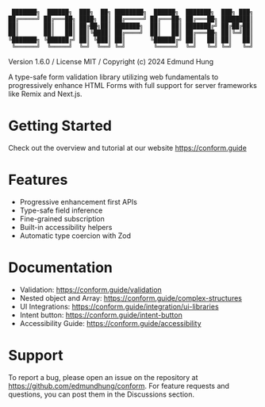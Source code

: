 ```
 ███████╗  ██████╗  ███╗  ██╗ ████████╗  ██████╗  ███████╗  ███╗ ███╗
██╔═════╝ ██╔═══██╗ ████╗ ██║ ██╔═════╝ ██╔═══██╗ ██╔═══██╗ ████████║
██║       ██║   ██║ ██╔██╗██║ ███████╗  ██║   ██║ ███████╔╝ ██╔██╔██║
██║       ██║   ██║ ██║╚████║ ██╔════╝  ██║   ██║ ██╔═══██╗ ██║╚═╝██║
╚███████╗ ╚██████╔╝ ██║ ╚███║ ██║       ╚██████╔╝ ██║   ██║ ██║   ██║
 ╚══════╝  ╚═════╝  ╚═╝  ╚══╝ ╚═╝        ╚═════╝  ╚═╝   ╚═╝ ╚═╝   ╚═╝
```

Version 1.6.0 / License MIT / Copyright (c) 2024 Edmund Hung

A type-safe form validation library utilizing web fundamentals to progressively enhance HTML Forms with full support for server frameworks like Remix and Next.js.

# Getting Started

Check out the overview and tutorial at our website https://conform.guide

# Features

- Progressive enhancement first APIs
- Type-safe field inference
- Fine-grained subscription
- Built-in accessibility helpers
- Automatic type coercion with Zod

# Documentation

- Validation: https://conform.guide/validation
- Nested object and Array: https://conform.guide/complex-structures
- UI Integrations: https://conform.guide/integration/ui-libraries
- Intent button: https://conform.guide/intent-button
- Accessibility Guide: https://conform.guide/accessibility

# Support

To report a bug, please open an issue on the repository at https://github.com/edmundhung/conform. For feature requests and questions, you can post them in the Discussions section.
